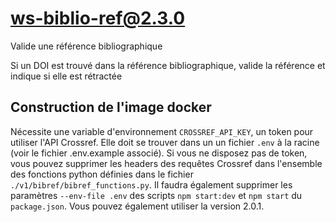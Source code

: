 # ws-biblio-ref@2.3.0

Valide une référence bibliographique

Si un DOI est trouvé dans la référence bibliographique, valide la référence et indique si elle est rétractée

## Construction de l'image docker

Nécessite une variable d'environnement `CROSSREF_API_KEY`, un token pour utiliser l'API Crossref. Elle doit se trouver dans un un fichier `.env` à la racine (voir le fichier .env.example associé).
Si vous ne disposez pas de token, vous pouvez supprimer les  headers des requêtes Crossref dans l'ensemble des fonctions python définies dans le fichier `./v1/bibref/bibref_functions.py`. Il faudra également supprimer les paramètres `--env-file .env` des scripts `npm start:dev` et `npm start` du `package.json`. Vous pouvez également utiliser la version 2.0.1.
